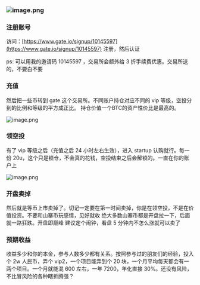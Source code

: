 ### ![image.png](https://cdn.nlark.com/yuque/0/2022/png/297838/1644243876613-9c442ab4-7680-49ec-a7d4-cf708c4a972e.png#clientId=u995e41b1-96d9-4&from=paste&height=473&id=u9b5e04ce&margin=%5Bobject%20Object%5D&name=image.png&originHeight=946&originWidth=1110&originalType=binary&ratio=1&size=268537&status=done&style=none&taskId=u839c3790-2b51-4bc4-8b11-9cd9a847e35&width=555)
### 
### 注册账号
访问：[https://www.gate.io/signup/10145597](https://www.gate.io/signup/10145597) 注册，然后认证
​

ps: 可以用我的邀请码 10145597 ，交易所会额外给 3 折手续费优惠。交易所送的，不要白不要
​

### 充值
然后把一些币转到 gate 这个交易所。不同账户持仓对应不同的 vip 等级，空投分到的比例和等级的平方成正比。
持仓价值一个BTC的资产性价比是最高的。
​

![image.png](https://cdn.nlark.com/yuque/0/2022/png/297838/1644243745890-c2a6b9a1-9bf0-408b-84a4-4cdec6b8b0a9.png#clientId=u995e41b1-96d9-4&from=paste&height=676&id=u7a115c49&margin=%5Bobject%20Object%5D&name=image.png&originHeight=1352&originWidth=1620&originalType=binary&ratio=1&size=170815&status=done&style=none&taskId=ua39fa4e0-7101-48ee-b687-80f79b2c4d4&width=810)
### 领空投
有了 vip 等级之后（充值之后 24 小时左右生效），进入 startup 认购就行。每一份 20u，这个只是锁仓，不会真的花钱，空投结束之后会解锁的。一直在你的账户上
​

![image.png](https://cdn.nlark.com/yuque/0/2022/png/297838/1644244587054-f4bad349-cb52-41b0-b088-55c86c614adb.png#clientId=u995e41b1-96d9-4&from=paste&height=679&id=u5010b5a7&margin=%5Bobject%20Object%5D&name=image.png&originHeight=1358&originWidth=2852&originalType=binary&ratio=1&size=817039&status=done&style=none&taskId=ua4e9cc49-463c-49fb-8458-ecc976b5b45&width=1426)
​

### 开盘卖掉
然后就是等币上市卖掉了。切记一定要在第一时间卖掉，你是在领空投，不是在价值投资。不要和山寨币玩感情，见好就收
绝大多数山寨币都是开盘拉一下，后面就一路狂跌。开盘即巅峰
建议定个闹钟，看盘 5 分钟内不怎么涨就可以卖了
​

### 预期收益
收益多少和你的本金，参与人数多少都有关系。按照参与过的朋友们的经验，投入个 2w 人民币，弄个 vip2，一个项目能弄到个 20 块，一个月平均每天都会有一两个项目。一个月就能混 600 左右，一年 7200，年化直接 30%。还没有风险，不比冒风险的各种瞎折腾强？

